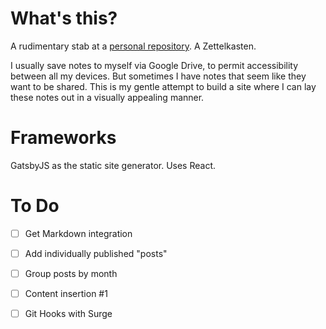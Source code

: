 # What's this?
A rudimentary stab at a [personal repository](http://dangerous-balance.surge.sh/). A Zettelkasten.

I usually save notes to myself via Google Drive, to permit accessibility between all my devices. But sometimes I have notes that seem like they want to be shared. This is my gentle attempt to build a site where I can lay these notes out in a visually appealing manner.

# Frameworks
GatsbyJS as the static site generator. Uses React. 

# To Do
- [ ] Get Markdown integration
- [ ] Add individually published "posts"
- [ ] Group posts by month
- [ ] Content insertion #1
- [ ] Git Hooks with Surge


